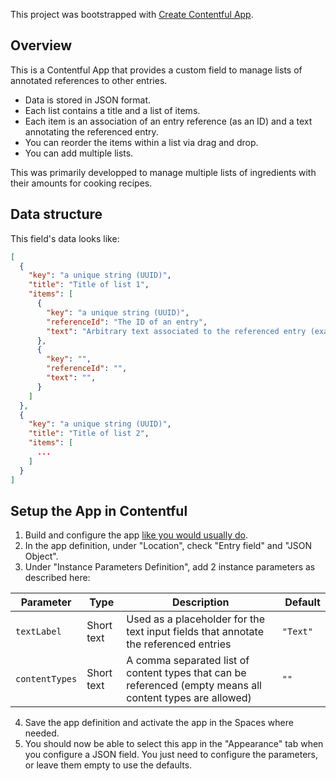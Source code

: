 This project was bootstrapped with [Create Contentful App](https://github.com/contentful/create-contentful-app).

## Overview

This is a Contentful App that provides a custom field to manage lists of annotated references to other entries.

- Data is stored in JSON format.
- Each list contains a title and a list of items.
- Each item is an association of an entry reference (as an ID) and a text annotating the referenced entry.
- You can reorder the items within a list via drag and drop.
- You can add multiple lists.

This was primarily developped to manage multiple lists of ingredients with their amounts for cooking recipes.

## Data structure

This field's data looks like:

```json
[
  {
    "key": "a unique string (UUID)",
    "title": "Title of list 1",
    "items": [
      {
        "key": "a unique string (UUID)",
        "referenceId": "The ID of an entry",
        "text": "Arbitrary text associated to the referenced entry (examples: 100g, a teaspoon)"
      },
      {
        "key": "",
        "referenceId": "",
        "text": "",
      }
    ]
  },
  {
    "key": "a unique string (UUID)",
    "title": "Title of list 2",
    "items": [
      ...
    ]
  }
]
```

## Setup the App in Contentful

1. Build and configure the app [like you would usually do](docs/create-contentful-app.md).
2. In the app definition, under "Location", check "Entry field" and "JSON Object".
3. Under "Instance Parameters Definition", add 2 instance parameters as described here:

| Parameter | Type | Description | Default |
|-----------|------|-------------|---------|
| `textLabel`| Short text | Used as a placeholder for the text input fields that annotate the referenced entries | `"Text"` |
| `contentTypes` | Short text | A comma separated list of content types that can be referenced (empty means all content types are allowed) | `""` |

4. Save the app definition and activate the app in the Spaces where needed.
5. You should now be able to select this app in the "Appearance" tab when you configure a JSON field. You just need to configure the parameters, or leave them empty to use the defaults.